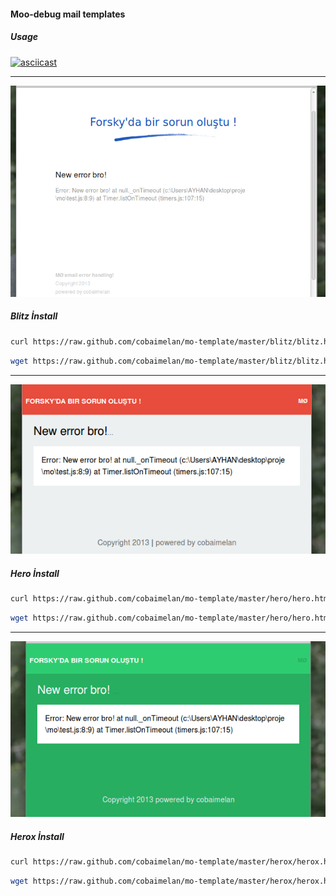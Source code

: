 #### Moo-debug mail templates


##### Usage

[![asciicast](https://asciinema.org/a/7664.png)](https://asciinema.org/a/7664)

* * *


![Blitz](./screenshot/blitz.png )

##### Blitz İnstall

```bash
curl https://raw.github.com/cobaimelan/mo-template/master/blitz/blitz.html -o blitz.html
``` 


```bash
wget https://raw.github.com/cobaimelan/mo-template/master/blitz/blitz.html -o blitz.html
``` 



* * *


![Hero](./screenshot/hero.png )

##### Hero İnstall

```bash
curl https://raw.github.com/cobaimelan/mo-template/master/hero/hero.html -o hero.html
``` 


```bash
wget https://raw.github.com/cobaimelan/mo-template/master/hero/hero.html -o hero.html
``` 


* * *


![Herox](./screenshot/herox.png )

##### Herox İnstall

```bash
curl https://raw.github.com/cobaimelan/mo-template/master/herox/herox.html -o herox.html
``` 


```bash
wget https://raw.github.com/cobaimelan/mo-template/master/herox/herox.html  -o herox.html
``` 
